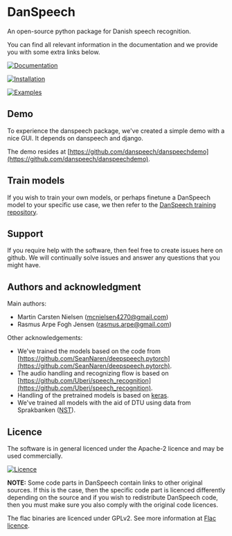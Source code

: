 # DanSpeech
An open-source python package for Danish speech recognition.

You can find all relevant information in the documentation and we provide you with some extra links below. 

[![Documentation](https://img.shields.io/badge/Documentation-blue.svg?style=for-the-badge)](https://danspeech.github.io/danspeech/)

[![Installation](https://img.shields.io/badge/Installation-blue.svg?style=for-the-badge)](https://danspeech.github.io/danspeech/html/installation.html)

[![Examples](https://img.shields.io/badge/Examples-blue.svg?style=for-the-badge)](https://danspeech.github.io/danspeech/html/auto_examples/index.html)

## Demo
To experience the danspeech package, we've created a simple demo with a nice GUI. It depends on danspeech 
and django.

The demo resides at [https://github.com/danspeech/danspeechdemo](https://github.com/danspeech/danspeechdemo).

## Train models
If you wish to train your own models, or perhaps finetune a DanSpeech model to your specific use case, we then 
refer to the [DanSpeech training repository](https://github.com/danspeech/danspeech_training). 

## Support
If you require help with the software, then feel free to create issues here on github. We will continually solve issues
and answer any questions that you might have. 

## Authors and acknowledgment
Main authors: 
* Martin Carsten Nielsen  ([mcnielsen4270@gmail.com](mcnielsen4270@gmail.com))
* Rasmus Arpe Fogh Jensen ([rasmus.arpe@gmail.com](rasmus.arpe@gmail.com))

Other acknowledgements:

* We've trained the models based on the code from [https://github.com/SeanNaren/deepspeech.pytorch](https://github.com/SeanNaren/deepspeech.pytorch).
* The audio handling and recognizing flow is based on [https://github.com/Uberi/speech_recognition](https://github.com/Uberi/speech_recognition).
* Handling of the pretrained models is based on [keras](https://github.com/keras-team/keras).
* We've trained all models with the aid of DTU using data from Sprakbanken ([NST](https://www.nb.no/sprakbanken/show?serial=oai%3Anb.no%3Asbr-19&lang=en)).


## Licence
The software is in general licenced under the Apache-2 licence and may be used commercially. 

[![Licence](https://img.shields.io/badge/license-Apache--2.0-blue)](https://github.com/danspeech/LICENCE.txt)

**NOTE:**
Some code parts in DanSpeech contain links to other original sources. If this is the case, then the specific code 
part is licenced differently depending on the source and if you wish to redistribute DanSpeech code, then you must
make sure you also comply with the original code licences.  

The flac binaries are licenced under GPLv2. See more information at [Flac licence](https://github.com/Uberi/speech_recognition/blob/master/LICENSE-FLAC.txt).